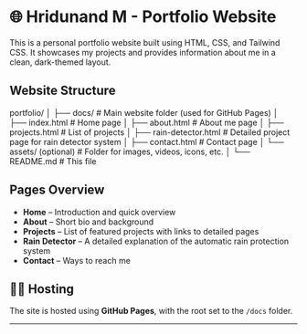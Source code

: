 # 🌐 Hridunand M - Portfolio Website

This is a personal portfolio website built using HTML, CSS, and Tailwind CSS. It showcases my projects and provides information about me in a clean, dark-themed layout.

##  Website Structure

portfolio/ │ ├── docs/ # Main website folder (used for GitHub Pages) │ ├── index.html # Home page │ ├── about.html # About me page │ ├── projects.html # List of projects │ ├── rain-detector.html # Detailed project page for rain detector system │ ├── contact.html # Contact page │ └── assets/ (optional) # Folder for images, videos, icons, etc. │ └── README.md # This file


##  Pages Overview

- **Home** – Introduction and quick overview
- **About** – Short bio and background
- **Projects** – List of featured projects with links to detailed pages
- **Rain Detector** – A detailed explanation of the automatic rain protection system
- **Contact** – Ways to reach me

## 🧑‍💻 Hosting

The site is hosted using **GitHub Pages**, with the root set to the `/docs` folder.

---

